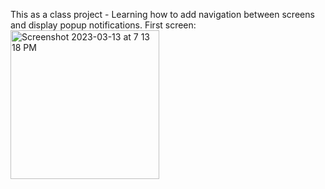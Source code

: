 This as a class project - Learning how to add navigation between screens and display popup notifications.
First screen:
<img width="238" alt="Screenshot 2023-03-13 at 7 13 18 PM" src="https://user-images.githubusercontent.com/81549043/224621639-ca3cd84f-a4b7-4897-90d3-b307abfcc4d5.png">
